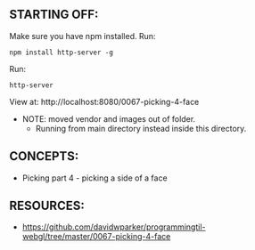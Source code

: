 ## STARTING OFF:

Make sure you have npm installed.
Run:
```
npm install http-server -g
```

Run:
```
http-server
```

View at: http://localhost:8080/0067-picking-4-face

* NOTE: moved vendor and images out of folder.
  * Running from main directory instead inside this directory.

## CONCEPTS:

* Picking part 4 - picking a side of a face

## RESOURCES:

* https://github.com/davidwparker/programmingtil-webgl/tree/master/0067-picking-4-face
